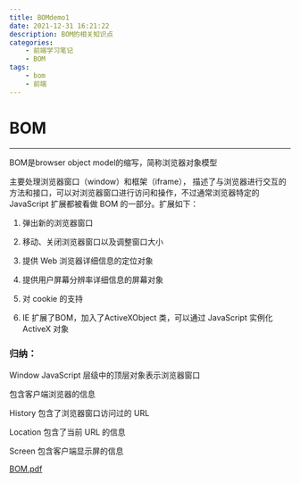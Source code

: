 ```yaml
---
title: BOMdemo1
date: 2021-12-31 16:21:22
description: BOM的相关知识点
categories: 
	- 前端学习笔记
	- BOM
tags: 
	- bom
	- 前端
---
```


# BOM
----------

BOM是browser object model的缩写，简称浏览器对象模型

主要处理浏览器窗口（window）和框架（iframe），
描述了与浏览器进行交互的方法和接口，可以对浏览器窗口进行访问和操作，不过通常浏览器特定的 JavaScript 扩展都被看做 BOM 的一部分。扩展如下：


1. 弹出新的浏览器窗口


2. 移动、关闭浏览器窗口以及调整窗口大小

3. 提供 Web 浏览器详细信息的定位对象

4. 提供用户屏幕分辨率详细信息的屏幕对象


5. 对 cookie 的支持


6. IE 扩展了BOM，加入了ActiveXObject 类，可以通过 JavaScript 实例化 ActiveX 对象

### 归纳：


Window JavaScript 层级中的顶层对象表示浏览器窗口

包含客户端浏览器的信息

History 包含了浏览器窗口访问过的 URL

Location 包含了当前 URL 的信息

Screen 包含客户端显示屏的信息

[BOM.pdf](https://duyiedu.yuque.com/docs/share/17c3a868-d15a-448f-ad3c-93a7cb554f4f?#qvTfj)







